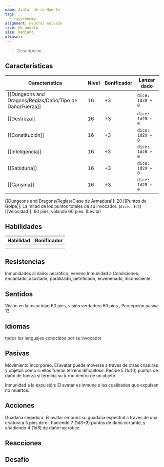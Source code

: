 ```yaml
---
name: Avatar de la Muerte
tags:
  - type/enemy
alignment: neutral malvado
race: No muerto
size: mediano
aliases:
---
```

> Descripción...
## Características
| Característica                                           | Nivel | Bonificador | Lanzar dado      |
| -------------------------------------------------------- | ----- | ----------- | ---------------- |
| [[Dungeons and Dragons/Reglas/Daño/Tipo de Daño/Fuerza]] | 16    | +3          | `dice: 1d20 + 0` |
| [[Destreza]]                                             | 16    | +3          | `dice: 1d20 + 0` |
| [[Constitución]]                                         | 16    | +3          | `dice: 1d20 + 0` |
| [[Inteligencia]]                                         | 16    | +3          | `dice: 1d20 + 0` |
| [[Sabiduría]]                                            | 16    | +3          | `dice: 1d20 + 0` |
| [[Carisma]]                                              | 16    | +3          | `dice: 1d20 + 0` |

[[Dungeons and Dragons/Reglas/Clase de Armadura]]: 20
[[Puntos de Golpe]]: La mitad de los puntos totales de su invocador. (`dice: 1d4`)
[[Velocidad]]: 60 pies, volando 60 pies. (Levita)
## Habilidades
| Habilidad | Bonificador |
| --------- | ----------- |
|           |             |
|           |             |
## Resistencias

Inmunidades al daño: necrótico, veneno
Inmunidad a Condiciones; encantado, asustado, paralizado, petrificado, envenenado, inconsciente.

## Sentidos

Visión en la oscuridad 60 pies, visión verdadera 60 pies., Percepción pasiva 13

## Idiomas

todos los lenguajes conocidos por su invocador

## Pasivas

Movimiento incorpóreo. El avatar puede moverse a través de otras criaturas y objetos como si ellos fueran terreno dificultoso. Recibe 5 (1d10) puntos de daño de fuerza si termina su turno dentro de un objeto.

Inmunidad a la expulsión: El avatar es inmune a las cualidades que expulsan no muertos.

## Acciones

Guadaña segadora. El avatar empuña su guadaña espectral a través de una criatura a 5 pies de el, haciendo 7 (1d8+3) puntos de daño cortante, y añadiendo 4 (1d8) de daño necrótico.


## Reacciones

## Desafío


